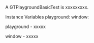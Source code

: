 A GTPlaygroundBasicTest is xxxxxxxxx.Instance Variables	playground:		<Object>	window:		<Object>playground	- xxxxxwindow	- xxxxx